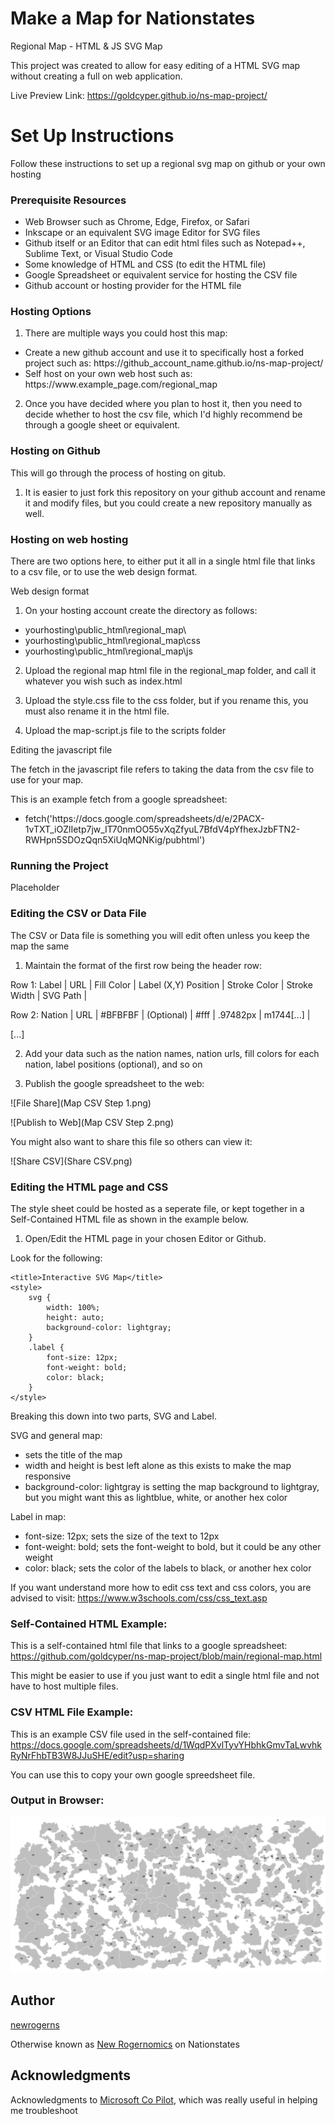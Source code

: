 # Make a Map for Nationstates
Regional Map - HTML & JS SVG Map

This project was created to allow for easy editing of a HTML SVG map without creating a full on web application.

Live Preview Link: https://goldcyper.github.io/ns-map-project/

# Set Up Instructions
Follow these instructions to set up a regional svg map on github or your own hosting

### Prerequisite Resources
* Web Browser such as Chrome, Edge, Firefox, or Safari
* Inkscape or an equivalent SVG image Editor for SVG files
* Github itself or an Editor that can edit html files such as Notepad++, Sublime Text, or Visual Studio Code
* Some knowledge of HTML and CSS (to edit the HTML file)
* Google Spreadsheet or equivalent service for hosting the CSV file
* Github account or hosting provider for the HTML file

### Hosting Options

1. There are multiple ways you could host this map:

<ul>
  <li>Create a new github account and use it to specifically host a forked project such as: https://github_account_name.github.io/ns-map-project/</li>
  <li>Self host on your own web host such as: https://www.example_page.com/regional_map</li>
</ul>

2. Once you have decided where you plan to host it, then you need to decide whether to host the csv file, which I'd highly recommend be through a google sheet or equivalent.

### Hosting on Github

This will go through the process of hosting on gitub.

1. It is easier to just fork this repository on your github account and rename it and modify files, but you could create a new repository manually as well. 

### Hosting on web hosting

There are two options here, to either put it all in a single html file that links to a csv file, or to use the web design format.

Web design format

1. On your hosting account create the directory as follows:

<ul>
  <li>yourhosting\public_html\regional_map\</li>
  <li>yourhosting\public_html\regional_map\css</li>
  <li>yourhosting\public_html\regional_map\js</li>
</ul>

2. Upload the regional map html file in the regional_map folder, and call it whatever you wish such as index.html

3. Upload the style.css file to the css folder, but if you rename this, you must also rename it in the html file.

4. Upload the map-script.js file to the scripts folder

Editing the javascript file

The fetch in the javascript file refers to taking the data from the csv file to use for your map.

This is an example fetch from a google spreadsheet:

<ul>
  <li>fetch('https://docs.google.com/spreadsheets/d/e/2PACX-1vTXT_iOZlIetp7jw_IT70nmOO55vXqZfyuL7BfdV4pYfhexJzbFTN2-RWHpn5SDOzQqn5XiUqMQNKig/pubhtml')</li>
</ul>

### Running the Project
Placeholder

### Editing the CSV or Data File

The CSV or Data file is something you will edit often unless you keep the map the same

1. Maintain the format of the first row being the header row:

Row 1: Label  | URL | Fill Color | Label (X,Y) Position | Stroke Color | Stroke Width | SVG Path   |

Row 2: Nation | URL | #BFBFBF    |  (Optional)          | #fff         |  .97482px    | m1744[...] |

[...]

2. Add your data such as the nation names, nation urls, fill colors for each nation, label positions (optional), and so on

3. Publish the google spreadsheet to the web:

![File Share](Map CSV Step 1.png)

![Publish to Web](Map CSV Step 2.png)

You might also want to share this file so others can view it:

![Share CSV](Share CSV.png)

### Editing the HTML page and CSS

The style sheet could be hosted as a seperate file, or kept together in a Self-Contained HTML file as shown in the example below. 

1. Open/Edit the HTML page in your chosen Editor or Github.

Look for the following:

    <title>Interactive SVG Map</title>
    <style>
        svg {
            width: 100%;
            height: auto;
            background-color: lightgray;
        }
        .label {
            font-size: 12px;
            font-weight: bold;
            color: black;
        }
    </style>

Breaking this down into two parts, SVG and Label.

SVG and general map:
  <ul>
  <li><title>Interactive SVG Map</title> sets the title of the map</li>
  <li>width and height is best left alone as this exists to make the map responsive</li>
  <li>background-color: lightgray is setting the map background to lightgray, but you might want this as lightblue, white, or another hex color</li>
</ul>

Label in map:
  <ul>
  <li>font-size: 12px; sets the size of the text to 12px</li>
  <li>font-weight: bold; sets the font-weight to bold, but it could be any other weight</li>
  <li>color: black; sets the color of the labels to black, or another hex color</li>
</ul>

If you want understand more how to edit css text and css colors, you are advised to visit: https://www.w3schools.com/css/css_text.asp

### Self-Contained HTML Example:

This is a self-contained html file that links to a google spreadsheet: https://github.com/goldcyper/ns-map-project/blob/main/regional-map.html

This might be easier to use if you just want to edit a single html file and not have to host multiple files.

### CSV HTML File Example:

This is an example CSV file used in the self-contained file: https://docs.google.com/spreadsheets/d/1WqdPXvlTyvYHbhkGmvTaLwvhkRyNrFhbTB3W8JJuSHE/edit?usp=sharing

You can use this to copy your own google spreedsheet file.

### Output in Browser:
![Image of Output](https://raw.githubusercontent.com/goldcyper/ns-map-project/refs/heads/main/map-example.png)

## Author
[newrogerns](https://github.com/newrogerns)

Otherwise known as [New Rogernomics](https://nationstates.net/nation=New_Rogernomics) on Nationstates

## Acknowledgments
Acknowledgments to [Microsoft Co Pilot](https://copilot.microsoft.com/), which was really useful in helping me troubleshoot
